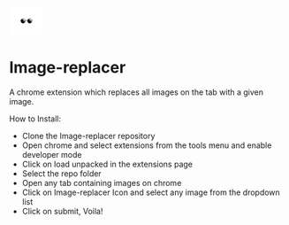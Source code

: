 ![](sunglassic.png)
# Image-replacer   
A chrome extension which replaces all images on the tab with a given image.   
     
How to Install:    
* Clone the Image-replacer repository    
* Open chrome and select extensions from the tools menu and enable developer mode      
* Click on load unpacked in the extensions page 
* Select the repo folder
* Open any tab containing images on chrome       
* Click on Image-replacer Icon and select any image from the dropdown list      
* Click on submit, Voila!      
